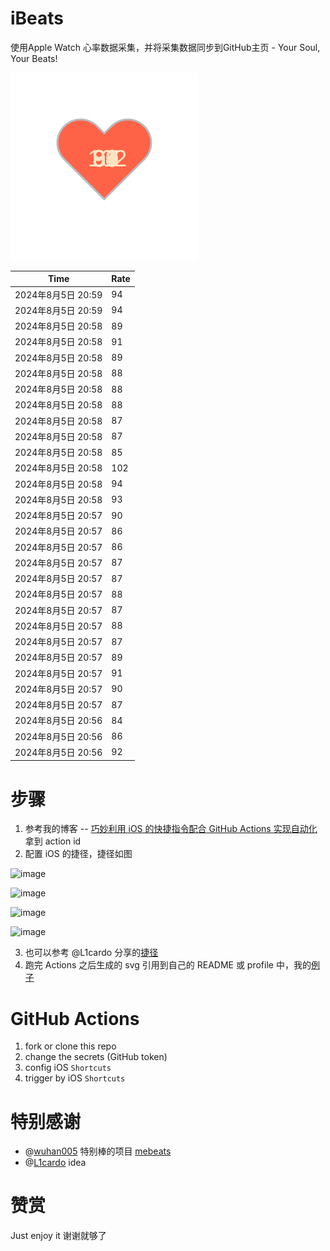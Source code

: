 # iBeats
使用Apple Watch 心率数据采集，并将采集数据同步到GitHub主页 - Your Soul, Your Beats!

![](./files/heart.svg)

<!--START_SECTION:my_heart_rate-->
| Time | Rate | 
 | ---- | ---- | 
| 2024年8月5日 20:59 | 94 |
| 2024年8月5日 20:59 | 94 |
| 2024年8月5日 20:58 | 89 |
| 2024年8月5日 20:58 | 91 |
| 2024年8月5日 20:58 | 89 |
| 2024年8月5日 20:58 | 88 |
| 2024年8月5日 20:58 | 88 |
| 2024年8月5日 20:58 | 88 |
| 2024年8月5日 20:58 | 87 |
| 2024年8月5日 20:58 | 87 |
| 2024年8月5日 20:58 | 85 |
| 2024年8月5日 20:58 | 102 |
| 2024年8月5日 20:58 | 94 |
| 2024年8月5日 20:58 | 93 |
| 2024年8月5日 20:57 | 90 |
| 2024年8月5日 20:57 | 86 |
| 2024年8月5日 20:57 | 86 |
| 2024年8月5日 20:57 | 87 |
| 2024年8月5日 20:57 | 87 |
| 2024年8月5日 20:57 | 88 |
| 2024年8月5日 20:57 | 87 |
| 2024年8月5日 20:57 | 88 |
| 2024年8月5日 20:57 | 87 |
| 2024年8月5日 20:57 | 89 |
| 2024年8月5日 20:57 | 91 |
| 2024年8月5日 20:57 | 90 |
| 2024年8月5日 20:57 | 87 |
| 2024年8月5日 20:56 | 84 |
| 2024年8月5日 20:56 | 86 |
| 2024年8月5日 20:56 | 92 |

<!--END_SECTION:my_heart_rate-->

# 步骤
1. 参考我的博客 -- [巧妙利用 iOS 的快捷指令配合 GitHub Actions 实现自动化](https://github.com/yihong0618/gitblog/issues/198) 拿到 action id
2. 配置 iOS 的捷径，捷径如图

![image](https://user-images.githubusercontent.com/15976103/122154218-0db0b480-ce97-11eb-93bb-5aec07c558dc.png)

![image](https://user-images.githubusercontent.com/15976103/122154236-186b4980-ce97-11eb-8e4b-70551a0391ae.png)

![image](https://user-images.githubusercontent.com/15976103/122154268-2d47dd00-ce97-11eb-902e-3acf292265a9.png)

![image](https://user-images.githubusercontent.com/15976103/122174055-fa144680-ceb4-11eb-9be2-3eb83cd516f7.png)

3. 也可以参考 @L1cardo 分享的[捷径](https://www.icloud.com/shortcuts/6ab6047b459c41ad822ad6b94b1c03d4)
4. 跑完 Actions 之后生成的 svg 引用到自己的 README 或 profile 中，我的[例子](https://github.com/yihong0618) 

# GitHub Actions

1. fork or clone this repo
2. change the secrets (GitHub token)
3. config iOS `Shortcuts` 
4. trigger by iOS `Shortcuts`

# 特别感谢
- @[wuhan005](https://github.com/wuhan005) 特别棒的项目 [mebeats](https://github.com/wuhan005/mebeats)
- @[L1cardo](https://github.com/L1cardo) idea

# 赞赏
Just enjoy it
谢谢就够了
